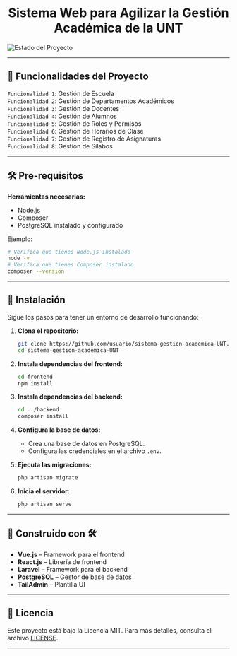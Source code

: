 <h1 align="center">Sistema Web para Agilizar la Gestión Académica de la UNT</h1>

<p align="left">
  <img src="https://img.shields.io/badge/STATUS-EN%20DESARROLLO-green" alt="Estado del Proyecto">
</p>

---
## :hammer: Funcionalidades del Proyecto  
`Funcionalidad 1`: Gestión de Escuela  
`Funcionalidad 2`: Gestión de Departamentos Académicos  
`Funcionalidad 3`: Gestión de Docentes  
`Funcionalidad 4`: Gestión de Alumnos  
`Funcionalidad 5`: Gestión de Roles y Permisos  
`Funcionalidad 6`: Gestión de Horarios de Clase  
`Funcionalidad 7`: Gestión de Registro de Asignaturas  
`Funcionalidad 8`: Gestión de Sílabos  

---

## 🛠 Pre-requisitos  
**Herramientas necesarias:**  
- Node.js  
- Composer  
- PostgreSQL instalado y configurado  

Ejemplo:  
```bash
# Verifica que tienes Node.js instalado
node -v
# Verifica que tienes Composer instalado
composer --version
```

---

## :wrench: Instalación  

Sigue los pasos para tener un entorno de desarrollo funcionando:

1. **Clona el repositorio:**  
   ```bash
   git clone https://github.com/usuario/sistema-gestion-academica-UNT.git
   cd sistema-gestion-academica-UNT
   ```

2. **Instala dependencias del frontend:**  
   ```bash
   cd frontend
   npm install
   ```

3. **Instala dependencias del backend:**  
   ```bash
   cd ../backend
   composer install
   ```

4. **Configura la base de datos:**  
   - Crea una base de datos en PostgreSQL.  
   - Configura las credenciales en el archivo `.env`.

5. **Ejecuta las migraciones:**  
   ```bash
   php artisan migrate
   ```

6. **Inicia el servidor:**  
   ```bash
   php artisan serve
   ```

---

## :construction: Construido con 🛠  

- **Vue.js** – Framework para el frontend  
- **React.js** – Librería de frontend  
- **Laravel** – Framework para el backend  
- **PostgreSQL** – Gestor de base de datos  
- **TailAdmin** – Plantilla UI  

---

## :memo: Licencia  
Este proyecto está bajo la Licencia MIT. Para más detalles, consulta el archivo [LICENSE](LICENSE).

---
